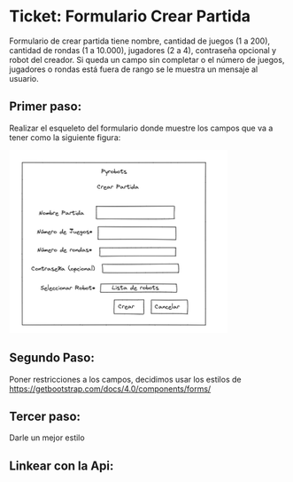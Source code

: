 # Ticket: Formulario Crear Partida

Formulario de crear partida tiene nombre, cantidad de juegos (1 a 200), 
cantidad de rondas (1 a 10.000), jugadores (2 a 4), contraseña opcional y robot 
del creador. Si queda un campo sin completar o el número de juegos, jugadores o 
rondas está fuera de rango se le muestra un mensaje al usuario.

## Primer paso:

Realizar el esqueleto del formulario donde muestre los campos que va a tener como la siguiente figura:

![texto_alternativo](form_create_partida.png)

## Segundo Paso:

Poner restricciones a los campos, decidimos usar los estilos de https://getbootstrap.com/docs/4.0/components/forms/
## Tercer paso:

Darle un mejor estilo

## Linkear con la Api:
